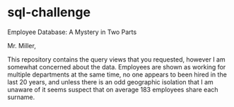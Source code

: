 # sql-challenge
Employee Database: A Mystery in Two Parts

Mr. Miller,

This repository contains the query views that you requested, however I am somewhat concerned about the data.  Employees are shown as working for multiple
departments at the same time, no one appears to been hired in the last 20 years, and unless there is an odd geographic isolation that I am unaware of 
it seems suspect that on average 183 employees share each surname.
